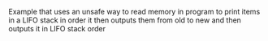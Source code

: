 Example that uses an unsafe way to read memory in program to print items in a LIFO stack in order
it then outputs them from old to new and then outputs it in LIFO stack order
